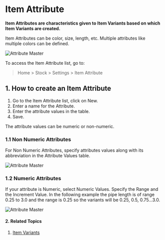 <!-- add-breadcrumbs -->
# Item Attribute

**Item Attributes are characteristics given to Item Variants based on which Item Variants are created.**

Item Attributes can be color, size, length, etc. Multiple attributes like multiple colors can be defined.

<img class="screenshot" alt="Attribute Master" src="{{docs_base_url}}/v13/assets/img/stock/item-attribute.png">

To access the Item Attribute list, go to:

> Home > Stock > Settings > Item Attribute

## 1. How to create an Item Attribute
1. Go to the Item Attribute list, click on New.
1. Enter a name for the Attribute.
1. Enter the attribute values in the table.
1. Save.

The attribute values can be numeric or non-numeric.

### 1.1 Non Numeric Attributes

For Non Numeric Attributes, specify attributes values along with its abbreviation in the Attribute Values table.

<img class="screenshot" alt="Attribute Master" src="{{docs_base_url}}/v13/assets/img/stock/item-attribute-non-numeric.png">

### 1.2 Numeric Attributes
If your attribute is Numeric, select Numeric Values. Specify the Range and the Increment Value. In the following example the pipe length is of range 0.25 to 3.0 and the range is 0.25 so the variants will be 0.25, 0.5, 0.75...3.0.

<img class="screenshot" alt="Attribute Master" src="{{docs_base_url}}/v13/assets/img/stock/item-attribute-numeric.png">

#### 2. Related Topics
1. [Item Variants](/docs/v13/user/manual/en/stock/item-variants)
